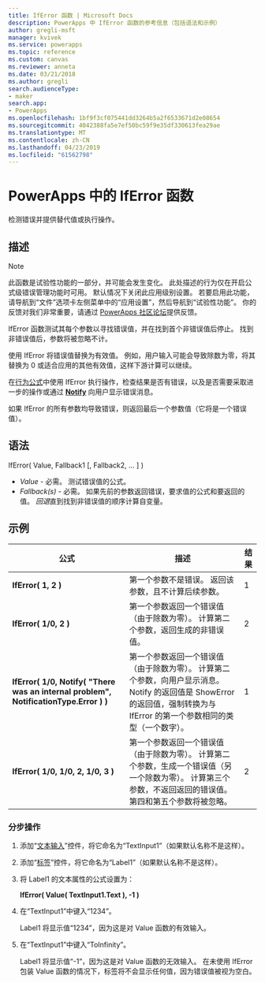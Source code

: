 ```yaml
---
title: IfError 函数 | Microsoft Docs
description: PowerApps 中 IfError 函数的参考信息（包括语法和示例）
author: gregli-msft
manager: kvivek
ms.service: powerapps
ms.topic: reference
ms.custom: canvas
ms.reviewer: anneta
ms.date: 03/21/2018
ms.author: gregli
search.audienceType:
- maker
search.app:
- PowerApps
ms.openlocfilehash: 1bf9f3cf075441dd3264b5a2f6533671d2e08654
ms.sourcegitcommit: 4042388fa5e7ef50bc59f9e35df330613fea29ae
ms.translationtype: MT
ms.contentlocale: zh-CN
ms.lasthandoff: 04/23/2019
ms.locfileid: "61562798"
---
```

# <a name="iferror-function-in-powerapps"></a>PowerApps 中的 IfError 函数
检测错误并提供替代值或执行操作。

## <a name="description"></a>描述
> [!NOTE]
> 此函数是试验性功能的一部分，并可能会发生变化。  此处描述的行为仅在开启公式级错误管理功能时可用。  默认情况下关闭此应用级别设置。  若要启用此功能，请导航到“文件”选项卡左侧菜单中的“应用设置”，然后导航到“试验性功能”。  你的反馈对我们非常重要，请通过 [PowerApps 社区论坛](https://powerusers.microsoft.com/t5/Expressions-and-Formulas/bd-p/How-To)提供反馈。

IfError 函数测试其每个参数以寻找错误值，并在找到首个非错误值后停止。  找到非错误值后，参数将被忽略不计。

使用 IfError 将错误值替换为有效值。  例如，用户输入可能会导致除数为零，将其替换为 0 或适合应用的其他有效值，这样下游计算可以继续。

在[行为公式](../working-with-formulas-in-depth.md)中使用 IfError 执行操作，检查结果是否有错误，以及是否需要采取进一步的操作或通过 [**Notify**](function-showerror.md) 向用户显示错误消息。

如果 IfError 的所有参数均导致错误，则返回最后一个参数值（它将是一个错误值）。 

## <a name="syntax"></a>语法
IfError( Value, Fallback1 [, Fallback2, ... ] )

* *Value* - 必需。 测试错误值的公式。 
* *Fallback(s)* - 必需。 如果先前的参数返回错误，要求值的公式和要返回的值。  *回退*直到找到非错误值的顺序计算自变量。

## <a name="examples"></a>示例

| 公式 | 描述 | 结果 |
| --- | --- | --- |
| **IfError( 1, 2 )** |第一个参数不是错误。  返回该参数，且不计算后续参数。   | 1 |
| **IfError( 1/0, 2 )** | 第一个参数返回一个错误值（由于除数为零）。  计算第二个参数，返回生成的非错误值。 | 2 | 
| **IfError( 1/0, Notify( "There was an internal problem", NotificationType.Error ) )** | 第一个参数返回一个错误值（由于除数为零）。  计算第二个参数，向用户显示消息。  Notify 的返回值是 ShowError 的返回值，强制转换为与 IfError 的第一个参数相同的类型（一个数字）。 | 1 |
| **IfError( 1/0, 1/0, 2, 1/0, 3 )** | 第一个参数返回一个错误值（由于除数为零）。  计算第二个参数，生成一个错误值（另一个除数为零）。  计算第三个参数，不返回返回的错误值。  第四和第五个参数将被忽略。  | 2 |

### <a name="step-by-step"></a>分步操作

1. 添加“[文本输入](../controls/control-text-input.md)”控件，将它命名为“TextInput1”（如果默认名称不是这样）。

2. 添加“[标签](../controls/control-text-box.md)”控件，将它命名为“Label1”（如果默认名称不是这样）。

3. 将 Label1 的文本属性的公式设置为：

    **IfError( Value( TextInput1.Text ), -1 )**

4. 在“TextInput1”中键入“1234”。  

    Label1 将显示值“1234”，因为这是对 Value 函数的有效输入。

5. 在“TextInput1”中键入“ToInfinity”。

    Label1 将显示值“-1”，因为这是对 Value 函数的无效输入。  在未使用 IfError 包装 Value 函数的情况下，标签将不会显示任何值，因为错误值被视为空白。 


